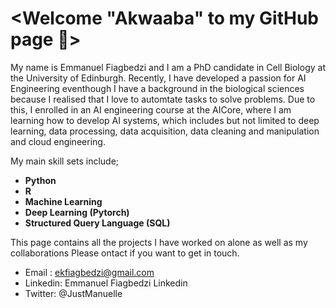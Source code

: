 # <Welcome "Akwaaba" to my GitHub page 👋>

My name is Emmanuel Fiagbedzi and I am a PhD candidate in Cell Biology at the University of Edinburgh. Recently, I have developed a passion for AI Engineering eventhough I have a background in the biological sciences because I realised that I love to automtate tasks to solve problems. Due to this, I enrolled in an AI engineering course at the AICore, where I am learning how to develop AI systems, which includes but not limited to deep learning, data processing, data acquisition, data cleaning and manipulation and cloud engineering.

My main skill sets include;
* **Python**
* **R**
* **Machine Learning**
* **Deep Learning (Pytorch)**
* **Structured Query Language (SQL)**

This page contains all the projects I have worked on alone as well as my collaborations
Please ontact if you want to get in touch.

* Email : ekfiagbedzi@gmail.com
* Linkedin: Emmanuel Fiagbedzi Linkedin
* Twitter: @JustManuelle
